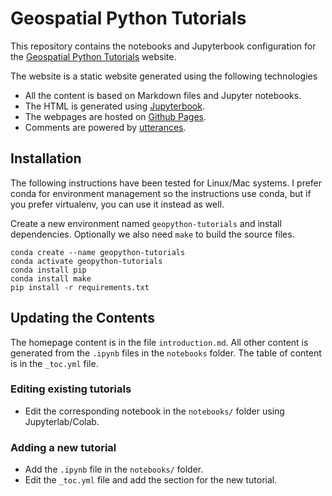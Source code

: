 # Geospatial Python Tutorials

This repository contains the notebooks and Jupyterbook configuration for the [Geospatial Python Tutorials](https://www.geopythontutorials.com/) website.

The website is a static website generated using the following technologies

* All the content is based on Markdown files and Jupyter notebooks.
* The HTML is generated using [Jupyterbook](https://jupyterbook.org/en/stable/intro.html).
* The webpages are hosted on [Github Pages](https://pages.github.com/).
* Comments are powered by [utterances](https://utteranc.es/).

## Installation

The following instructions have been tested for Linux/Mac systems. I prefer conda for environment management so the instructions use conda, but if you prefer virtualenv, you can use it instead as well.

Create a new environment named `geopython-tutorials` and install dependencies. Optionally we also need `make` to build the source files.

```
conda create --name geopython-tutorials
conda activate geopython-tutorials
conda install pip
conda install make
pip install -r requirements.txt
```

## Updating the Contents

The homepage content is in the file `introduction.md`. All other content is generated from the `.ipynb` files in the `notebooks` folder. The table of content is in the `_toc.yml` file.

### Editing existing tutorials

* Edit the corresponding notebook in the `notebooks/` folder using Jupyterlab/Colab.

### Adding a new tutorial

* Add the `.ipynb` file in the `notebooks/` folder.
* Edit the `_toc.yml` file and add the section for the new tutorial.
  
